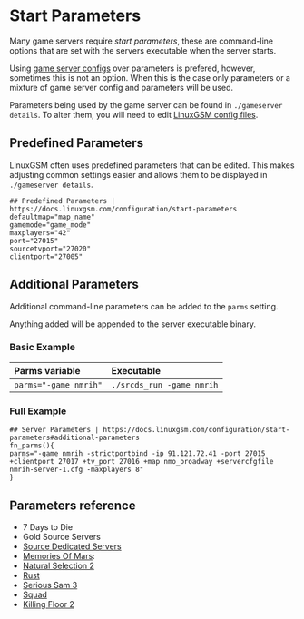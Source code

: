 # Start Parameters

Many game servers require _start parameters_, these are command-line options that are set with the servers executable when the server starts. 

Using [game server configs](game-server-config.md) over parameters is prefered, however, sometimes this is not an option. When this is the case only parameters or a mixture of game server config and parameters will be used.

Parameters being used by the game server can be found in `./gameserver details`. To alter them, you will need to edit [LinuxGSM config files](linuxgsm-config.md).

## Predefined Parameters

LinuxGSM often uses predefined parameters that can be edited. This makes adjusting common settings easier and allows them to be displayed in `./gameserver details`.

```text
## Predefined Parameters | https://docs.linuxgsm.com/configuration/start-parameters
defaultmap="map_name"
gamemode="game_mode"
maxplayers="42"
port="27015"
sourcetvport="27020"
clientport="27005"
```

## Additional Parameters

Additional command-line parameters can be added to the `parms` setting. 

Anything added will be appended to the server executable binary.

### Basic Example

| Parms variable | Executable |
| :--- | :--- |
| `parms="-game nmrih"` | `./srcds_run -game nmrih` |

### Full Example

```text
## Server Parameters | https://docs.linuxgsm.com/configuration/start-parameters#additional-parameters
fn_parms(){
parms="-game nmrih -strictportbind -ip 91.121.72.41 -port 27015 +clientport 27017 +tv_port 27016 +map nmo_broadway +servercfgfile nmrih-server-1.cfg -maxplayers 8"
}
```

## Parameters reference

* 7 Days to Die
* Gold Source Servers
* [Source Dedicated Servers](https://developer.valvesoftware.com/wiki/Command_Line_Options#Source_Dedicated_Server)
* [Memories Of Mars](https://memoriesofmars.gamepedia.com/Dedicated_Servers#Overriding_with_Commandline_Arguments):
* [Natural Selection 2](%20http://wiki.unknownworlds.com/ns2/Dedicated_Server)
* [Rust](https://developer.valvesoftware.com/wiki/Rust_Dedicated_Server)
* [Serious Sam 3](https://github.com/GameServerManagers/Game-Server-Configs/blob/master/SeriousSam3BFE/help/DedicatedServer_Readme.txt)
* [Squad](%20http://squad.gamepedia.com/Server_Configuration#Command_Line)
* [Killing Floor 2](%20https://wiki.tripwireinteractive.com/index.php?title=Dedicated_Server_%28Killing_Floor_2%29#Advanced_Configuration)


